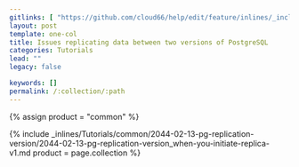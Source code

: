 ```yaml
---
gitlinks: [ "https://github.com/cloud66/help/edit/feature/inlines/_includes/_inlines/Tutorials/common/2044-02-13-pg-replication-version/2044-02-13-pg-replication-version_when-you-initiate-replica-v1.md" ]
layout: post
template: one-col
title: Issues replicating data between two versions of PostgreSQL
categories: Tutorials
lead: ""
legacy: false

keywords: []
permalink: /:collection/:path
---
```



{% assign product = "common" %}

{% include _inlines/Tutorials/common/2044-02-13-pg-replication-version/2044-02-13-pg-replication-version_when-you-initiate-replica-v1.md  product = page.collection %}
